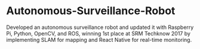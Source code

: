 # Autonomous-Surveillance-Robot
Developed an autonomous surveillance robot and updated it with Raspberry Pi, Python, OpenCV, and ROS, winning 1st place at SRM Techknow 2017 by implementing SLAM for mapping and React Native for real-time monitoring.
